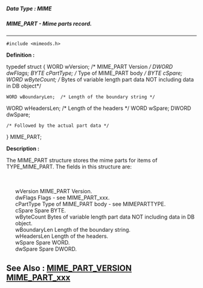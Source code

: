 ##### Data Type : MIME
##### MIME_PART - Mime parts record.
---
```
#include <mimeods.h>
```

**Definition :**

typedef struct {
 WORD wVersion;      /* MIME_PART Version */
 DWORD dwFlags;
 BYTE cPartType;     /* Type of MIME_PART body */
 BYTE cSpare;
 WORD wByteCount;    /* Bytes of variable length part data
     NOT including data in DB object*/

	WORD wBoundaryLen;  /* Length of the boundary string */
 WORD wHeadersLen;   /* Length of the headers */
 WORD wSpare;
 DWORD dwSpare;

	/* Followed by the actual part data */
} MIME_PART;

**Description :**

The MIME_PART structure stores the mime parts for items of TYPE_MIME_PART.  The fields in this structure are:
<ul><br>
<br>
wVersion		MIME_PART Version.<br>
dwFlags		Flags - see MIME_PART_xxx.<br>
cPartType		Type of MIME_PART body - see MIMEPARTTYPE.<br>
cSpare		Spare BYTE.<br>
wByteCount	                Bytes of variable length part data NOT including data in DB object.<br>
wBoundaryLen	Length of the boundary string.<br>
wHeadersLen	Length of the headers.<br>
wSpare		Spare WORD.<br>
dwSpare		Spare DWORD.</ul>



**See Also :**
[MIME_PART_VERSION](/domino-c-api-docs/reference/Symb/MIME_PART_VERSION)
[MIME_PART_xxx](/domino-c-api-docs/reference/Symb/MIME_PART_xxx)
---
